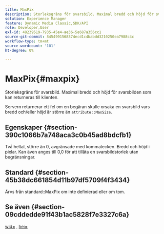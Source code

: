 ```yaml
---
title: MaxPix
description: Storleksgräns för svarsbild. Maximal bredd och höjd för svarsbilden som kan returneras till klienten.
solution: Experience Manager
feature: Dynamic Media Classic,SDK/API
role: Developer,User
exl-id: 48239519-7935-45e4-ae36-5e687a356cc1
source-git-commit: 8454991568374ecd1c4babdd3210250ea7988c4c
workflow-type: tm+mt
source-wordcount: '101'
ht-degree: 0%

---
```


# MaxPix{#maxpix}

Storleksgräns för svarsbild. Maximal bredd och höjd för svarsbilden som kan returneras till klienten.

Servern returnerar ett fel om en begäran skulle orsaka en svarsbild vars bredd och/eller höjd är större än `attribute::MaxSize`.

## Egenskaper {#section-390c1066b7a748aca3c0b45ad8bdcfb1}

Två heltal, större än 0, avgränsade med kommatecken. Bredd och höjd i pixlar. Kan även anges till 0,0 för att tillåta en svarsbildstorlek utan begränsningar.

## Standard {#section-45b38dc661854d11b97df5709f4f3434}

Ärvs från standard::MaxPix om inte definierad eller om tom.

## Se även {#section-09cddedde91f43b1ac5828f7e3327c6a}

[wid=](../../../../../ir-api/http-protocol/image-rendering-api-ref/c-ir-http-protocol-ref/c-ir-http-protocol-command-reference/r-ir-wid.md#reference-b7e691b0624941168c94b2749ae233ec) , [hei=](../../../../../ir-api/http-protocol/image-rendering-api-ref/c-ir-http-protocol-ref/c-ir-http-protocol-command-reference/r-ir-hei.md#reference-1c08f60365a94417a39867c09cac5478)
